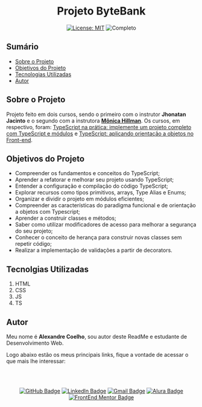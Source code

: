 <h1 align="center"> Projeto ByteBank </h1>

<div align="center">

  <a href="https://github.com/coelhoalexandre/projeto-alura-ts-bytebank/blob/master/LICENSE" target="_blank"><img src="https://img.shields.io/badge/License-MIT-yellow.svg" alt="License: MIT"></a> <img src="https://img.shields.io/badge/Completo-lightgreen.svg" alt="Completo">

</div>

## Sumário

- [Sobre o Projeto](#sobre-o-projeto)
- [Objetivos do Projeto](#objetivos-do-projeto)
- [Tecnologias Utilizadas](#tecnolgias-utilizadas)
- [Autor](#autor)

## Sobre o Projeto
 
Projeto feito em dois cursos, sendo o primeiro com o instrutor 
**Jhonatan Jacinto** e o segundo com a instrutora [**Mônica Hillman**](https://github.com/MonicaHillman). Os cursos, em respectivo, foram: [TypeScript na prática: implemente um projeto completo com TypeScript e módulos](https://cursos.alura.com.br/course/typescript-pratica-projeto-completo-typescript-modulos) e [TypeScript: aplicando orientação a objetos no Front-end](https://cursos.alura.com.br/course/typescript-orientado-objetos).

## Objetivos do Projeto

- Compreender os fundamentos e conceitos do TypeScript;
- Aprender a refatorar e melhorar seu projeto usando TypeScript;
- Entender a configuração e compilação do código TypeScript;
- Explorar recursos como tipos primitivos, arrays, Type Alias e Enums;
- Organizar e dividir o projeto em módulos eficientes;
- Compreender as características do paradigma funcional e de orientação a objetos com Typescript;
- Aprender a construir classes e métodos;
- Saber como utilizar modificadores de acesso para melhorar a segurança do seu projeto;
- Conhecer o conceito de herança para construir novas classes sem repetir código;
- Realizar a implementação de validações a partir de decorators.

## Tecnolgias Utilizadas

1. HTML
2. CSS
3. JS
4. TS

## Autor
Meu nome é **Alexandre Coelho**, sou autor deste ReadMe e estudante de Desenvolvimento Web. 

Logo abaixo estão os meus principais links, fique a vontade de acessar o que mais lhe interessar:

<br>

<br>

<div align="center">

<a href = "https://github.com/coelhoalexandre"><img src="https://img.shields.io/badge/GitHub-%23333?style=for-the-badge&logo=github&logoColor=white" alt="GitHub Badge"></a>
<a href="https://www.linkedin.com/in/-coelhoalexandre/" target="_blank"><img src="https://img.shields.io/badge/-LinkedIn-%230077B5?style=for-the-badge&logo=linkedin&logoColor=white" alt="LinkedIn Badge"></a>
<a href = "mailto:alexandrecoelhocontato@gmail.com" target="_blank"><img src="https://img.shields.io/badge/-Gmail-critical?style=for-the-badge&logo=gmail&logoColor=white" target="_blank" alt="Gmail Badge"></a>
<a href = "https://cursos.alura.com.br/user/coelhoalexandre" target="_blank"><img src="https://img.shields.io/badge/Alura-0747a6?style=for-the-badge&logo=alura&logoColor=white" target="_blank" alt="Alura Badge"></a>
<a href = "https://www.frontendmentor.io/profile/coelhoalexandre" target="_blank"><img src="https://img.shields.io/badge/Frontend_Mentor-white?style=for-the-badge&logo=frontendmentor&logoColor=blue" alt="FrontEnd Mentor Badge">
